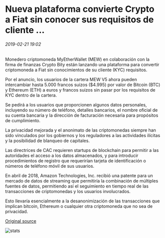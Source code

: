 # Nueva plataforma convierte Crypto a Fiat sin conocer sus requisitos de cliente ...

###### 2019-02-21 19:02

Monedero criptomoneda MyEtherWallet (MEW) en colaboración con la firma de finanzas Crypto Bity están lanzando una plataforma para convertir criptomoneda a Fiat sin conocimientos de su cliente (KYC) requisitos.

Por el anuncio, los usuarios de la cartera MEW V5 ahora pueden intercambiar hasta 5.000 francos suizos ($4.995) por valor de Bitcoin (BTC) y Ethereum (ETH) a euros y francos suizos sin pasar por los requisitos de KYC dentro de la cartera.

Se pedirá a los usuarios que proporcionen algunos datos personales, incluyendo su número de teléfono, detalles bancarios, el nombre oficial de su cuenta bancaria y la dirección de facturación necesaria para propósitos de cumplimiento.

La privacidad mejorada y el anonimato de las criptomonedas siempre han sido vinculados por los gobiernos y los reguladores a las actividades ilícitas y la posibilidad de blanqueo de capitales.

Las directrices de CAC requieren startups de blockchain para permitir a las autoridades el acceso a los datos almacenados, y para introducir procedimientos de registro que requerirían tarjeta de identificación o números de teléfono móvil de sus usuarios.

En abril de 2018, Amazon Technologies, Inc. recibió una patente para un mercado de datos de streaming que permitiría la combinación de múltiples fuentes de datos, permitiendo así el seguimiento en tiempo real de las transacciones de criptomonedas y los usuarios involucrados.

Esto llevaría esencialmente a la desanonimización de las transacciones que implican bitcoin, Ethereum o cualquier otra criptomoneda que no sea de privacidad.

[Original source](https://cointelegraph.com/news/new-platform-converts-crypto-to-fiat-without-know-your-customer-requirements)

![stats](https://c.statcounter.com/11760860/0/a89fa40b/1/ "stats")